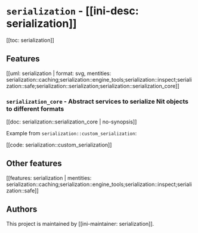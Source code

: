 # `serialization` - [[ini-desc: serialization]]

[[toc: serialization]]

## Features

[[uml: serialization | format: svg, mentities: serialization::caching;serialization::engine_tools;serialization::inspect;serialization::safe;serialization::serialization;serialization::serialization_core]]

### `serialization_core` - Abstract services to serialize Nit objects to different formats

[[doc: serialization::serialization_core | no-synopsis]]

Example from `serialization::custom_serialization`:

[[code: serialization::custom_serialization]]

## Other features

[[features: serialization | mentities: serialization::caching;serialization::engine_tools;serialization::inspect;serialization::safe]]

## Authors

This project is maintained by [[ini-maintainer: serialization]].

